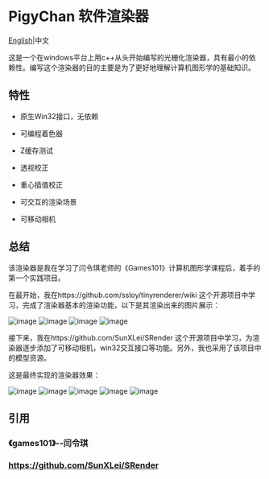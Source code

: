 # PigyChan 软件渲染器

[English](README.md)|中文

这是一个在windows平台上用c++从头开始编写的光栅化渲染器，具有最小的依赖性。编写这个渲染器的目的主要是为了更好地理解计算机图形学的基础知识。

## 特性

- 原生Win32接口，无依赖

- 可编程着色器

- Z缓存测试

- 透视校正

- 重心插值校正

- 可交互的渲染场景

- 可移动相机

## 总结

  该渲染器是我在学习了闫令琪老师的《Games101》计算机图形学课程后，着手的第一个实践项目。

  在最开始，我在https://github.com/ssloy/tinyrenderer/wiki 这个开源项目中学习，完成了渲染器基本的渲染功能，以下是其渲染出来的图片展示：


![image](/image/Africa1.jpg) ![image](/image/Diablo.png)
![image](/image/Africa2.png) ![image](/image/AfricaZ.png) 

  接下来，我在https://github.com/SunXLei/SRender 这个开源项目中学习，为渲染器逐步添加了可移动相机，win32交互接口等功能。另外，我也采用了该项目中的模型资源。

  这是最终实现的渲染器效果：

![image](/image/fuhua.PNG) ![image](/image/gun.PNG) ![image](/image/qiyana.PNG) ![image](/image/xier.PNG) ![image](/image/yayi.PNG)

## 引用
### 《games101》--闫令琪
### https://github.com/SunXLei/SRender
